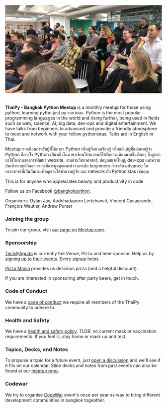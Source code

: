 <img src="/assets/images/crowd.jpg" alt="Crowd photo" style="padding-bottom: 20px;" />

**ThaiPy - Bangkok Python Meetup** is a monthly meetup for those using python, learning pytho just py-curious. Python is the most popular programming languages in the world and rising further, being used in fields such as web, science, AI, big data, dev-ops and digital entertainment. We have talks from beginners to advanced and provide a friendly atmosphere to meet and network with your fellow pythonistas. Talks are in English or Thai.

Meetup รายเดือนสำหรับผู้ที่ใช้ภาษา Python หรือผู้ที่อยากเรียนรู้ หรือแม้แต่ผู้ที่แค่อยากรู้ว่า Python คืออะไร Python เป็นหนึ่งในภาษาเขียนโปรแกรมที่ได้รับความนิยมมากขึ้นเรื่อยๆ ซึ่งถูกนำมาใช้ในด้านของการพัฒนา website, งานด้านวิทยาศาสตร์, ข้อมูลขนาดใหญ่, dev-ops และความบันเทิงระบบดิจิตอล เราจะมีการพูดคุยแนะนำจากระดับ beginners ถึงระดับ advance ในบรรยากาศที่เป็นกันเองเพื่อคุณจะได้ทำความรู้จัก และ network กับ Pythonistas เช่นคุณ

This is for anyone who appreciates beauty and productivity in code. 

Follow us on Facebook [@bangkokpython](https://www.facebook.com/bangkokpython).

Organisers: Dylan Jay, Audchadaporn Lertchanvit, Vincent Casagrande, François Wautier, Andrew Purser

### Joining the group

To join our group, visit [our page on Meetup.com](https://www.meetup.com/thaipy-bangkok-python-meetup/).

### Sponsorship

[Tech@Agoda](https://www.meetup.com/techatagoda/) is currently the Venue, Pizza and beer sponsor. 
Help us by [signing up to their events](https://forms.office.com/r/zASWwAf4Fg). Every [signup](https://forms.office.com/r/zASWwAf4Fg) helps.

[Pizza Mania](https://www.pizzamania.co.th) provides us delicious pizza (and a helpful discount).

If you are interested in sponsoring after party beers, get in touch.

### Code of Conduct
We have a [code of conduct](/coc) we require all members of the ThaiPy community to adhere to.

### Health and Safety
We have a [health and safety policy](/safety). TLDR: no current mask or vaccination requirements. 
If you feel ill, stay home or mask up and test.  

### Topics, Decks, and Notes

To propose a topic for a future event, just [open a discussion](https://github.com/thaipy/meetups/discussions) and we'll see if it fits on our calendar. Slide decks and notes from past events can also be found at our [meetup repo](https://github.com/thaipy/meetups/).

### Codewar

We try to organise [CodeWar](./codewar) event's once per year as way to bring different development communities in bangkok togeather.